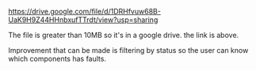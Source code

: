 https://drive.google.com/file/d/1DRHfvuw68B-UaK9H9Z44HHnbxufTTrdt/view?usp=sharing

The file is greater than 10MB so it's in a google drive. the link is above.

Improvement that can be made is filtering by status so the user can know which components has faults.
